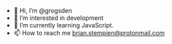 - 👋 Hi, I’m @grogsden
- 👀 I’m interested in development
- 🌱 I’m currently learning JavaScript.
- 📫 How to reach me brian.stempien@protonmail.com

